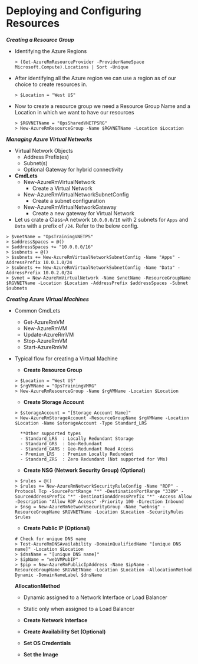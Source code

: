 # Deploying and Configuring Resources

***Creating a Resource Group***
- Identifying the Azure Regions

	```
	> (Get-AzureRmResourceProvider -ProviderNameSpace Microsoft.Compute).Locations | Sort -Unique
	```

- After identifying all the Azure region we can use a region as of our choice to create resources in.

	```
	> $Location = "West US"
	```

- Now to create a resource group we need a Resource Group Name and a Location in which we want to have our resources

	```
	> $RGVNETName = "OpsSharedVNETPSRG"
	> New-AzureRmResourceGroup -Name $RGVNETName -Location $Location
	```

***Managing Azure Virtual Networks***
- Virtual Network Objects
	- Address Prefix(es)
	- Subnet(s)
	- Optional Gateway for hybrid connectivity
- **CmdLets**
	- New-AzureRmVirtualNetwork
		- Create a Virtual Network
	- New-AzureRmVirtualNetworkSubnetConfig
		- Create a subnet configuration
	- New-AzureRmVirtualNetworkGateway
		- Create a new gateway for Virtual Network
- Let us crate a Class-A network `10.0.0.0/16` with 2 subnets for `Apps` and `Data` with a prefix of `/24`. Refer to the below config.

```
> $vnetName = "OpsTrainingVNETPS"
> $addressSpaces = @()
> $addressSpaces += "10.0.0.0/16"
> $subnets = @()
> $subnets += New-AzureRmVirtualNetworkSubnetConfig -Name "Apps" -AddressPrefix 10.0.1.0/24
> $subnets += New-AzureRmVirtualNetworkSubnetConfig -Name "Data" -AddressPrefix 10.0.2.0/24
> $vnet = New-AzureRmVirtualNetwork -Name $vnetName -ResourceGroupName $RGVNETName -Location $Location -AddressPrefix $addressSpaces -Subnet $subnets
```

***Creating Azure Virtual Machines***
- Common CmdLets
	- Get-AzureRmVM
	- New-AzureRmVM
	- Update-AzureRmVM
	- Stop-AzureRmVM
	- Start-AzureRmVM

- Typical flow for creating a Virtual Machine
	- **Create Resource Group**
	
	```
	> $Location = "West US"
	> $rgVMName = "OpsTrainingVMRG"
	> New-AzureRmResourceGroup -Name $rgVMName -Location $Location
	```

	- **Create Storage Account**

	```
	> $storageAccount = "[Storage Account Name]"
	> New-AzureRmStorageAccount -ResourceGroupName $rgVMName -Location $Location -Name $storageAccount -Type Standard_LRS
	```
	
		**Other supported types
		- Standard_LRS	: Locally Redundant Storage
		- Standard_GRS	: Geo-Redundant
		- Standard_GARS	: Geo-Redundant Read Access
		- Premium_LRS	: Premium Locally Redundant
		- Standard_ZRS	: Zero Redundant (Not supported for VMs)

	- **Create NSG (Network Security Group) (Optional)**

	```
	> $rules = @()
	> $rules += New-AzureRmNetworkSecurityRuleConfig -Name "RDP" -Protocol Tcp -SourcePortRange "*" -DestinationPortRange "3389" -SourceAddressPrefix "*" -DestinationAddressPrefix "*" -Access Allow -Description "Allow RDP Access" -Priority 100 -Direction Inbound
	> $nsg = New-AzureRmNetworkSecurityGroup -Name "webnsg" -ResourceGroupName $RGVNETName -Location $Location -SecurityRules $rules
	```

	- **Create Public IP (Optional)**

	```
	# Check for unique DNS name
	> Test-AzureRmDNSAvailability -DomainQualifiedName "[unique DNS name]" -Location $Location
	> $dnsName = "[unique DNS name]"
	> $ipName = "webVMPubIP"
	> $pip = New-AzureRmPublicIpAddress -Name $ipName -ResourceGroupName $RGVNETName -Location $Location -AllocationMethod Dynamic -DomainNameLabel $dnsName
	```

	**AllocationMethod**
	- Dynamic assigned to a Network Interface or Load Balancer
	- Static only when assigned to a Load Balancer

	- **Create Network Interface**
	- **Create Availability Set (Optional)**
	- **Set OS Credentials**
	- **Set the Image**
